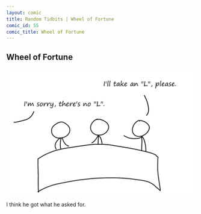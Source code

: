 ```yaml
---
layout: comic
title: Random Tidbits | Wheel of Fortune
comic_id: 55
comic_title: Wheel of Fortune
---
```


## Wheel of Fortune

<img id="img55" src="/assets/images/55.png">

I think he got what he asked for.

